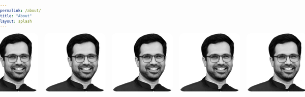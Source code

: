 ```yaml
---
permalink: /about/
title: "About"
layout: splash
---
```


<div class="full-width-container">
  <div class="image-scroller">
    <img src="/assets/images/jal.png" alt="Image 1" />
    <img src="/assets/images/jal.png" alt="Image 2" />
    <img src="/assets/images/jal.png" alt="Image 3" />
    <img src="/assets/images/jal.png" alt="Image 4" />
    <img src="/assets/images/jal.png" alt="Image 5" />
    <img src="/assets/images/jal.png" alt="Image 6" />
    <img src="/assets/images/jal.png" alt="Image 1" />
    <img src="/assets/images/jal.png" alt="Image 2" />
    <img src="/assets/images/jal.png" alt="Image 3" />
    <img src="/assets/images/jal.png" alt="Image 4" />
    <img src="/assets/images/jal.png" alt="Image 5" />
    <img src="/assets/images/jal.png" alt="Image 6" />
  </div>
</div>

<style>
body {
  margin: 0;
  padding: 0;
}
.full-width-container {
  width: 100vw;
  /* overflow: hidden; */
  white-space: nowrap;
  position: relative;
  margin: 0;
  padding: 0;
}

.image-scroller {
  display: inline-flex;
  gap: 20px;
  animation: scroll 30s linear infinite;
  padding: 0;
  margin: 0;
}

.image-scroller img {
  width: 20vw;
  max-width: 200px;
  height: auto;
  border-radius: 15px;
}

@keyframes scroll {
  0% { transform: translateX(0); }
  100% { transform: translateX(-50%); }
}
</style>